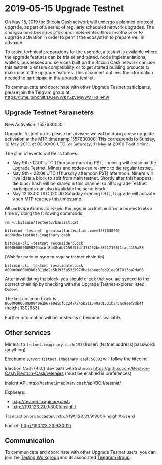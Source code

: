 2019-05-15 Upgrade Testnet
==========================

On May 15, 2019 the Bitcoin Cash network will undergo a planned protocol upgrade, as part of a series of regularly scheduled network upgrades. The changes have been [specified](https://github.com/bitcoincashorg/bitcoincash.org/blob/master/spec/2019-05-15-upgrade.md) and implemented three months prior to upgrade activation in order to permit the ecosystem to prepare well in advance.

To assist technical preparations for the upgrade, a testnet is available where the upgrade features can be trialed and tested. Node implementations, wallets, businesses and services built on the Bitcoin Cash network can use this testnet to ensure compatibility, or to get started building products to make use of the upgrade features. This document outlines the information needed to participate in this upgrade testnet.

To communicate and coordinate with other Upgrade Testnet participants, please join the Telgram group at: https://t.me/joinchat/DUeWWkYZbVMjvwMTRFlRhw

## Upgrade Testnet Parameters

New Activation: 1557630000

Upgrade Testnet users please be advised: we will be doing a new upgrade activation at the MTP timestamp 1557630000. This corresponds to Sunday, 12 May 2019, at 03:00:00 UTC, or Saturday, 11 May at 20:00 Pacific time.

The plan of events will be as follows:

* May 9th ~12:00 UTC (Thursday morning PST) - mining will cease on the Upgrade Testnet. Miners and nodes can re-sync to the regular testnet.
* May 9th ~ 23:00 UTC (Thursday afternoon PST) afternoon. Miners will invalidate a block to split from main testnet. Shortly after this happens, the block hash will be shared in this channel so all Upgrade Testnet participants can also invalidate the same block.
* May 12 03:00 UTC (20:00 Saturday evening PST), Upgrade will activate when MTP reaches this timestamp.

All participants should re-join the regular testnet, and set a new activation time by doing the following commands:

```
rm ~/.bitcoin/testnet3/banlist.dat

bitcoind -testnet -greatwallactivationtime=1557630000 -addnode=testnet.imaginary.cash

bitcoin-cli -testnet reconsiderblock 0000000000000294acbf8b48cdb725053f4f375252be85717165f1fac4155a28
```

[Wait for node to sync to regular testnet chain tip]

```
bitcoin-cli -testnet invalidateblock 00000000000000c811de2e5b1935a533197dbe0abeec0eb91ee9f7013aa2da06
```

After invalidating the block, you should check that you are synced to the correct chain tip by checking with the Upgrade Testnet explorer listed below.

The last common block is `0000000000000040e2b67e0e5cf5c2477245b221549ad1531b24cac9eef8db4f` (height 1302953).

Further information will be posted as it becomes available.

## Other services

Miners: to `testnet.imaginary.cash:19338`
user: (testnet address) password:(anything)

Electrumx server: `testnet.imaginary.cash:50002` will follow the bitcoind.

Electron Cash (4.0.3 dev test) with Schnorr: https://github.com/Electron-Cash/Electron-Cash/releases (must be enabled in preferences)

Insight API: http://testnet.imaginary.cash/api/BCH/testnet/

Explorers:
 - http://testnet.imaginary.cash
 - http://190.123.23.9:3001/insight/

Transaction broadcaster: http://190.123.23.9:3001/insight/tx/send

Faucet: http://190.123.23.9:3002/

## Communication

To communicate and coordinate with other Upgrade Testnet users, you can join the [Testing Workgroup](workgroup.md) and its associated [Telegram Group](https://t.me/joinchat/DUeWWkYZbVMjvwMTRFlRhw).
